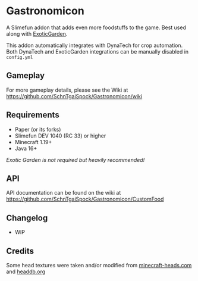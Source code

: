 # Gastronomicon

A Slimefun addon that adds even more foodstuffs to the game. Best used along with [ExoticGarden](https://github.com/TheBusyBiscuit/ExoticGarden).

This addon automatically integrates with DynaTech for crop automation. Both DynaTech and ExoticGarden integrations can be manually disabled in `config.yml`

## Gameplay

For more gameplay details, please see the Wiki at <https://github.com/SchnTgaiSpock/Gastronomicon/wiki>

## Requirements

- Paper (or its forks)
- Slimefun DEV 1040 (RC 33) or higher
- Minecraft 1.19+
- Java 16+

*Exotic Garden is not required but heavily recommended!*

## API

API documentation can be found on the wiki at <https://github.com/SchnTgaiSpock/Gastronomicon/CustomFood>

## Changelog

<!-- ### Version 1.0.0 -->
- WIP

## Credits

Some head textures were taken and/or modified from [minecraft-heads.com](https://minecraft-heads.com/) and [headdb.org](https://headdb.org/)
